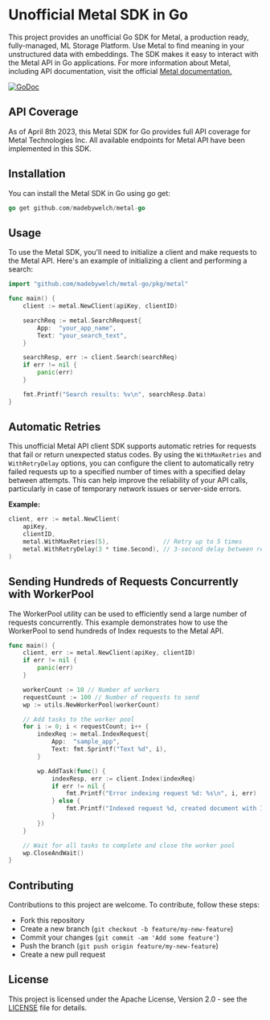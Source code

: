 # Unofficial Metal SDK in Go

This project provides an unofficial Go SDK for Metal, a production ready, fully-managed, ML Storage Platform. Use Metal to find meaning in your unstructured data with embeddings. The SDK makes it easy to interact with the Metal API in Go applications. For more information about Metal, including API documentation, visit the official [Metal documentation.](https://docs.getmetal.io/introduction)

[![GoDoc](https://godoc.org/github.com/madebywelch/metal-go?status.svg)](https://pkg.go.dev/github.com/madebywelch/metal-go)

## API Coverage

As of April 8th 2023, this Metal SDK for Go provides full API coverage for Metal Technologies Inc. All available endpoints for Metal API have been implemented in this SDK.

## Installation

You can install the Metal SDK in Go using go get:

```go
go get github.com/madebywelch/metal-go
```

## Usage

To use the Metal SDK, you'll need to initialize a client and make requests to the Metal API. Here's an example of initializing a client and performing a search:

```go
import "github.com/madebywelch/metal-go/pkg/metal"

func main() {
    client := metal.NewClient(apiKey, clientID)

    searchReq := metal.SearchRequest{
        App:  "your_app_name",
        Text: "your_search_text",
    }

    searchResp, err := client.Search(searchReq)
    if err != nil {
        panic(err)
    }

    fmt.Printf("Search results: %v\n", searchResp.Data)
}
```

## Automatic Retries

This unofficial Metal API client SDK supports automatic retries for requests that fail or return unexpected status codes. By using the `WithMaxRetries` and `WithRetryDelay` options, you can configure the client to automatically retry failed requests up to a specified number of times with a specified delay between attempts. This can help improve the reliability of your API calls, particularly in case of temporary network issues or server-side errors.

**Example:**

```go
client, err := metal.NewClient(
	apiKey,
	clientID,
	metal.WithMaxRetries(5),               // Retry up to 5 times
	metal.WithRetryDelay(3 * time.Second), // 3-second delay between retries
)
```

## Sending Hundreds of Requests Concurrently with WorkerPool

The WorkerPool utility can be used to efficiently send a large number of requests concurrently. This example demonstrates how to use the WorkerPool to send hundreds of Index requests to the Metal API.

```go
func main() {
	client, err := metal.NewClient(apiKey, clientID)
	if err != nil {
		panic(err)
	}

	workerCount := 10 // Number of workers
	requestCount := 100 // Number of requests to send
	wp := utils.NewWorkerPool(workerCount)

	// Add tasks to the worker pool
	for i := 0; i < requestCount; i++ {
		indexReq := metal.IndexRequest{
			App:  "sample_app",
			Text: fmt.Sprintf("Text %d", i),
		}

		wp.AddTask(func() {
			indexResp, err := client.Index(indexReq)
			if err != nil {
				fmt.Printf("Error indexing request %d: %s\n", i, err)
			} else {
				fmt.Printf("Indexed request %d, created document with ID: %s\n", i, indexResp.Data.ID)
			}
		})
	}

	// Wait for all tasks to complete and close the worker pool
	wp.CloseAndWait()
}
```

## Contributing

Contributions to this project are welcome. To contribute, follow these steps:

- Fork this repository
- Create a new branch (`git checkout -b feature/my-new-feature`)
- Commit your changes (`git commit -am 'Add some feature'`)
- Push the branch (`git push origin feature/my-new-feature`)
- Create a new pull request

## License

This project is licensed under the Apache License, Version 2.0 - see the [LICENSE](LICENSE) file for details.

```

```
